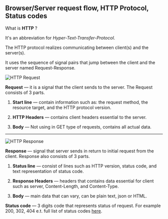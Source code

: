 ## Browser/Server request flow, HTTP Protocol, Status codes

What is **HTTP** ?

It's an abbreviation for
 _Hyper-Text-Transfer-Protocol_.
 
The HTTP protocol realizes communicating between client(s) and the server(s).
 
It uses the sequence of signal pairs that jump between the client and the server named Request-Response. 

![HTTP Request](https://thepracticaldev.s3.amazonaws.com/i/vrcwejeqpk9bhw54afww.png)
 
**Request** — it is a signal that the client sends to the server. The Request consists of 3 parts.

1. **Start line** — contain information such as: the request method, the resource target, and the HTTP protocol version.

2. **HTTP Headers** — contains client headers essential to the server.

3. **Body** — Not using in GET type of requests, contains all actual data.



---  



![HTTP Response](https://slideplayer.com/slide/10945862/39/images/18/HTTP+Response+%E2%80%93+Example.jpg)

**Response** — signal that server sends in return to initial request from the client. Response also consists of 3 parts.

1. **Status line** — consist of lines such as HTTP version, status code, and text representation of status code.
   

2. **Response Headers** — headers that contains data essential for client such as server, Content-Length, and Content-Type.

3. **Body** — main data that can vary, can be plain text, json or HTML.


**Status code** — 3 digits code that represents status of request. For example 200, 302, 404 e.t. full list of status codes [here](https://developer.mozilla.org/en-US/docs/Web/HTTP/Status).

